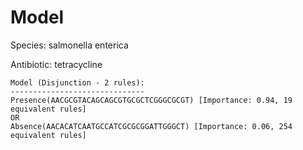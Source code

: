 
# Model

Species: salmonella enterica

Antibiotic: tetracycline

```
Model (Disjunction - 2 rules):
------------------------------
Presence(AACGCGTACAGCAGCGTGCGCTCGGGCGCGT) [Importance: 0.94, 19 equivalent rules]
OR
Absence(AACACATCAATGCCATCGCGCGGATTGGGCT) [Importance: 0.06, 254 equivalent rules]

```

